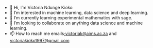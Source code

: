- 👋 Hi, I’m Victoria Ndunge Kioko
- 👀 I’m interested in machine learning, data science and deep learning.
- 🌱 I’m currently learning experimental mathematics with sage.
- 💞️ I’m looking to collaborate on anything data science and machine learning.
- 📫 How to reach me emails;victoriak@aims.ac.za and victoriakioko1997@gmail.com

<!---
victoria-ndunge/victoria-ndunge is a ✨ special ✨ repository because its `README.md` (this file) appears on your GitHub profile.
You can click the Preview link to take a look at your changes.
--->

